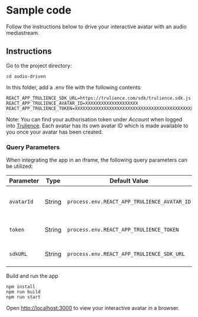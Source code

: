 # Sample code

Follow the instructions below to drive your interactive avatar with an audio mediastream.

## Instructions

Go to the project directory:
```
cd audio-driven
```

In this folder, add a .env file with the following contents:
```
REACT_APP_TRULIENCE_SDK_URL=https://trulience.com/sdk/trulience.sdk.js
REACT_APP_TRULIENCE_AVATAR_ID=XXXXXXXXXXXXXXXXXXXX
REACT_APP_TRULIENCE_TOKEN=XXXXXXXXXXXXXXXXXXXXXXXXXXXXXXXXXXXXXXXXXXXXXXXXXXXXXXXXXX
```
Note: You can find your authorisation token under *Account* when logged into [Trulience](https://www.trulience.com). Each avatar has its own avatar ID which is made available to you once your avatar has been created.


### Query Parameters

When integrating the app in an iframe, the following query parameters can be utilized:

| Parameter                 | Type     | Default Value                                | Description                                                              |
|---------------------------|----------|----------------------------------------------|--------------------------------------------------------------------------|
| `avatarId`                | String   | `process.env.REACT_APP_TRULIENCE_AVATAR_ID`  | The ID of the avatar to be used in the app.                              |
| `token`                   | String   | `process.env.REACT_APP_TRULIENCE_TOKEN`      | The token used for authentication.                                       |
| `sdkURL`                  | String   | `process.env.REACT_APP_TRULIENCE_SDK_URL`    | The URL of the SDK to be used.                                           |


Build and run the app
```
npm install
npm run build
npm run start
```

Open [http://localhost:3000](http://localhost:3000) to view your interactive avatar in a browser.
